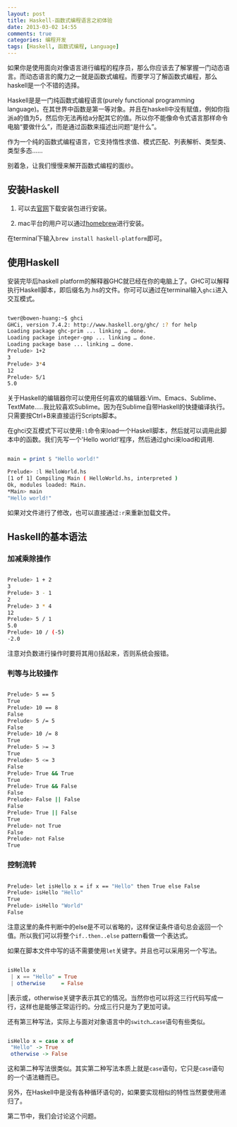 ```yaml
---
layout: post
title: Haskell-函数式编程语言之初体验
date: 2013-03-02 14:55
comments: true
categories: 编程开发
tags: [Haskell, 函数式编程, Language]
---
```


如果你是使用面向对像语言进行编程的程序员，那么你应该去了解掌握一门动态语言。而动态语言的魔力之一就是函数式编程。而要学习了解函数式编程，那么haskell是一个不错的选择。

Haskell是是一门纯函数式编程语言(purely functional programming language)。在其世界中函数是第一等对象。并且在haskell中没有赋值，例如你指派a的值为5，然后你无法再给a分配其它的值。所以你不能像命令式语言那样命令电脑“要做什么”，而是通过函数来描述出问题“是什么”。


作为一个纯的函数式编程语言，它支持惰性求值、模式匹配、列表解析、类型类、类型多态……

别着急，让我们慢慢来解开函数式编程的面纱。

<!-- more -->

## 安装Haskell

1. 可以去[官网](http://www.Haskell.org/Haskellwiki/Haskell )下载安装包进行安装。

2. mac平台的用户可以通过[homebrew](http://mxcl.github.com/homebrew/ )进行安装。

在terminal下输入`brew install haskell-platform`即可。



## 使用Haskell

安装完毕后haskell platform的解释器GHC就已经在你的电脑上了。GHC可以解释执行Haskell脚本，即后缀名为.hs的文件。你可可以通过在terminal输入`ghci`进入交互模式。

``` bash

twer@bowen-huang:~$ ghci
GHCi, version 7.4.2: http://www.haskell.org/ghc/ :? for help
Loading package ghc-prim ... linking … done.
Loading package integer-gmp ... linking … done.
Loading package base ... linking … done.
Prelude> 1+2
3
Prelude> 3*4
12
Prelude> 5/1
5.0

```

关于Haskell的编辑器你可以使用任何喜欢的编辑器:Vim、Emacs、Sublime、TextMate…..我比较喜欢Sublime。因为在Sublime自带Haskell的快捷编译执行。只需要按Ctrl+B来直接运行Scripts脚本。

在ghci交互模式下可以使用`:l`命令来load一个Haskell脚本，然后就可以调用此脚本中的函数。我们先写一个'Hello world!’程序，然后通过ghci来load和调用.

``` haskell HelloWorld.hs

main = print $ "Hello world!"

```

``` bash
Prelude> :l HelloWorld.hs
[1 of 1] Compiling Main ( HelloWorld.hs, interpreted )
Ok, modules loaded: Main.
*Main> main
"Hello world!"

```

如果对文件进行了修改，也可以直接通过`:r`来重新加载文件。


## Haskell的基本语法



### 加减乘除操作

``` bash

Prelude> 1 + 2
3
Prelude> 3 - 1
2
Prelude> 3 * 4
12
Prelude> 5 / 1
5.0
Prelude> 10 / (-5)
-2.0

```

注意对负数进行操作时要将其用()括起来，否则系统会报错。

### 判等与比较操作

``` bash

Prelude> 5 == 5
True
Prelude> 10 == 8
False
Prelude> 5 /= 5
False
Prelude> 10 /= 8
True
Prelude> 5 >= 3
True
Prelude> 5 <= 3
False
Prelude> True && True
True
Prelude> True && False
False
Prelude> False || False
False
Prelude> True || False
True
Prelude> not True
False
Prelude> not False
True

```


### 控制流转

``` bash

Prelude> let isHello x = if x == "Hello" then True else False
Prelude> isHello "Hello"
True
Prelude> isHello "World"
False

```

注意这里的条件判断中的else是不可以省略的，这样保证条件语句总会返回一个值。所以我们可以将整个`if..then..else` pattern看做一个表达式。

如果在脚本文件中写的话不需要使用`let`关键字。并且也可以采用另一个写法。

``` haskell isHello.hs

isHello x
 | x == "Hello" = True
 | otherwise     = False

```

|表示或，otherwise关键字表示其它的情况。当然你也可以将这三行代码写成一行，这样也是能够正常运行的。分成三行只是为了更加可读。

还有第三种写法，实际上与面对对象语言中的`switch…case`语句有些类似。

``` haskell isHello.hs

isHello x = case x of
 "Hello" -> True
 otherwise -> False

```

这和第二种写法很类似。其实第二种写法本质上就是`case`语句，它只是`case`语句的一个语法糖而已。

另外，在Haskell中是没有各种循环语句的，如果要实现相似的特性当然要使用递归了。

第二节中，我们会讨论这个问题。



